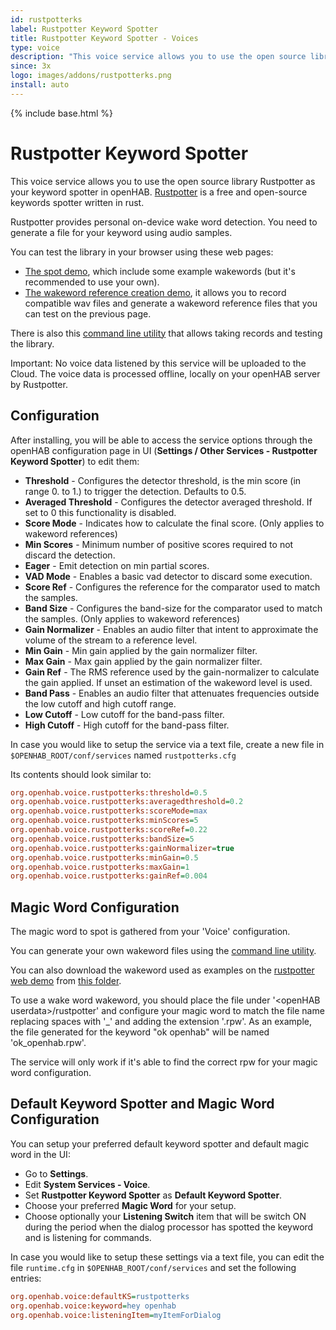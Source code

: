 ```yaml
---
id: rustpotterks
label: Rustpotter Keyword Spotter
title: Rustpotter Keyword Spotter - Voices
type: voice
description: "This voice service allows you to use the open source library Rustpotter as your keyword spotter in openHAB."
since: 3x
logo: images/addons/rustpotterks.png
install: auto
---
```


<!-- Attention authors: Do not edit directly. Please add your changes to the appropriate source repository -->

{% include base.html %}

# Rustpotter Keyword Spotter

<AddonLogo />

This voice service allows you to use the open source library Rustpotter as your keyword spotter in openHAB.
[Rustpotter](https://github.com/GiviMAD/rustpotter) is a free and open-source keywords spotter written in rust.

Rustpotter provides personal on-device wake word detection.
You need to generate a file for your keyword using audio samples.

You can test the library in your browser using these web pages:

- [The spot demo](https://givimad.github.io/rustpotter-worklet-demo/), which include some example wakewords (but it's recommended to use your own).
- [The wakeword reference creation demo](https://givimad.github.io/rustpotter-create-model-demo/), it allows you to record compatible wav files and generate a wakeword reference files that you can test on the previous page.

There is also this [command line utility](https://github.com/GiviMAD/rustpotter-cli) that allows taking records and testing the library.

Important: No voice data listened by this service will be uploaded to the Cloud.
The voice data is processed offline, locally on your openHAB server by Rustpotter.

## Configuration

After installing, you will be able to access the service options through the openHAB configuration page in UI (**Settings / Other Services - Rustpotter Keyword Spotter**) to edit them:

- **Threshold** - Configures the detector threshold, is the min score (in range 0. to 1.) to trigger the detection. Defaults to 0.5.
- **Averaged Threshold** - Configures the detector averaged threshold. If set to 0 this functionality is disabled.
- **Score Mode** - Indicates how to calculate the final score. (Only applies to wakeword references)
- **Min Scores** - Minimum number of positive scores required to not discard the detection.
- **Eager** - Emit detection on min partial scores.
- **VAD Mode** - Enables a basic vad detector to discard some execution.
- **Score Ref** - Configures the reference for the comparator used to match the samples.
- **Band Size** - Configures the band-size for the comparator used to match the samples. (Only applies to wakeword references)
- **Gain Normalizer** - Enables an audio filter that intent to approximate the volume of the stream to a reference level.
- **Min Gain** - Min gain applied by the gain normalizer filter.
- **Max Gain** - Max gain applied by the gain normalizer filter.
- **Gain Ref** - The RMS reference used by the gain-normalizer to calculate the gain applied. If unset an estimation of the wakeword level is used.
- **Band Pass** - Enables an audio filter that attenuates frequencies outside the low cutoff and high cutoff range.
- **Low Cutoff** - Low cutoff for the band-pass filter.
- **High Cutoff** - High cutoff for the band-pass filter.

In case you would like to setup the service via a text file, create a new file in `$OPENHAB_ROOT/conf/services` named `rustpotterks.cfg`

Its contents should look similar to:

```ini
org.openhab.voice.rustpotterks:threshold=0.5
org.openhab.voice.rustpotterks:averagedthreshold=0.2
org.openhab.voice.rustpotterks:scoreMode=max
org.openhab.voice.rustpotterks:minScores=5
org.openhab.voice.rustpotterks:scoreRef=0.22
org.openhab.voice.rustpotterks:bandSize=5
org.openhab.voice.rustpotterks:gainNormalizer=true
org.openhab.voice.rustpotterks:minGain=0.5
org.openhab.voice.rustpotterks:maxGain=1
org.openhab.voice.rustpotterks:gainRef=0.004
```

## Magic Word Configuration

The magic word to spot is gathered from your 'Voice' configuration.

You can generate your own wakeword files using the [command line utility](https://github.com/GiviMAD/rustpotter-cli).

You can also download the wakeword used as examples on the [rustpotter web demo](https://givimad.github.io/rustpotter-worklet-demo/) from [this folder](https://github.com/GiviMAD/rustpotter-worklet-demo/tree/main/static).

To use a wake word wakeword, you should place the file under '\<openHAB userdata\>/rustpotter' and configure your magic word to match the file name replacing spaces with '_' and adding the extension '.rpw'.
As an example, the file generated for the keyword "ok openhab" will be named 'ok_openhab.rpw'.

The service will only work if it's able to find the correct rpw for your magic word configuration.

## Default Keyword Spotter and Magic Word Configuration

You can setup your preferred default keyword spotter and default magic word in the UI:

- Go to **Settings**.
- Edit **System Services - Voice**.
- Set **Rustpotter Keyword Spotter** as **Default Keyword Spotter**.
- Choose your preferred **Magic Word** for your setup.
- Choose optionally your **Listening Switch** item that will be switch ON during the period when the dialog processor has spotted the keyword and is listening for commands.

In case you would like to setup these settings via a text file, you can edit the file `runtime.cfg` in `$OPENHAB_ROOT/conf/services` and set the following entries:

```ini
org.openhab.voice:defaultKS=rustpotterks
org.openhab.voice:keyword=hey openhab
org.openhab.voice:listeningItem=myItemForDialog
```
